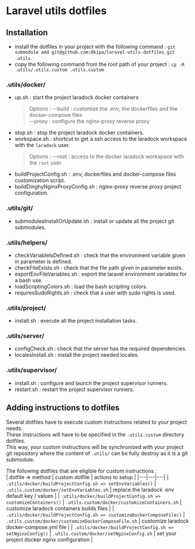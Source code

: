 # Laravel utils dotfiles

## Installation
- install the dotfiles in your project with the following command : `git submodule add git@github.com:Okipa/laravel-utils-dotfiles.git .utils`.
- copy the following command from the root path of your project  : `cp -R .utils/.utils.custom .utils.custom`

### .utils/docker/
- up.sh : start the project laradock docker containers
    > Options :
    > --build : customize the .env, the dockerfiles and the docker-compose files  
    > --proxy : configure the nginx-proxy reverse proxy  
- stop.sh : stop the project laradock docker containers.
- workspace.sh : shortcut to get a ssh access to the laradock workspace with the `laradock` user.
    > Options :
    > --root : access to the docker laradock workspace with the `root` user.  
- buildProjectConfig.sh : .env, dockerfiles and docker-compose files customization script.
- buildDinghyNginxProxyConfig.sh : nginx-proxy reverse proxy project configuration.

### .utils/git/
- submodulesInstallOrUpdate.sh : install or update all the project git submodules.

### .utils/helpers/
- checkVariableIsDefined.sh : check that the environment variable given in parameter is defined.
- checkFileExists.sh : check that the file path given in parameter exists.
- exportEnvFileVariables.sh : export the laravel environment variables for a bash use.
- loadScriptingColors.sh : load the bash scripting colors.
- requiresSudoRights.sh : check that a user with sudo rights is used.

### .utils/project/
- install.sh : execute all the project installation tasks.

### .utils/server/
- configCheck.sh : check that the server has the required dependencies.
- localesInstall.sh : install the project needed locales.

### .utils/supervisor/
- install.sh : configure and launch the project supervisor runners.
- restart.sh : restart the project supervisor runners.

## Adding instructions to dotfiles
Several dotfiles have to execute custom instructions related to your project needs.  
These instructions will have to be specified in the `.utils.custom` directory dotfiles.    
This way, your custom instructions will be synchronized with your project git repository where the content of `.utils/` can be fully destroy as it is a git submodule.

The following dotfiles that are eligible for custom instructions :  
| dotfile => method | custom dotfile | actions to setup |
|---|---|---|
| `.utils/docker/buildProjectConfig.sh => setEnvVariables()` | `.utils.custom/docker/setEnvVariables.sh` | replace the laradock .env default key / values |
| `.utils/docker/buildProjectConfig.sh => customizeContainers()` | `.utils.custom/docker/customizeContainers.sh` | customize laradock containers builds files |
| `.utils/docker/buildProjectConfig.sh => customizeDockerComposeFile()` | `.utils.custom/docker/customizeDockerComposeFile.sh` | customize laradock docker-compose.yml file |
| `.utils/docker/buildProjectConfig.sh => setNginxConfig()` | `.utils.custom/docker/setNginxConfig.sh` | set your project docker nginx configuration |
